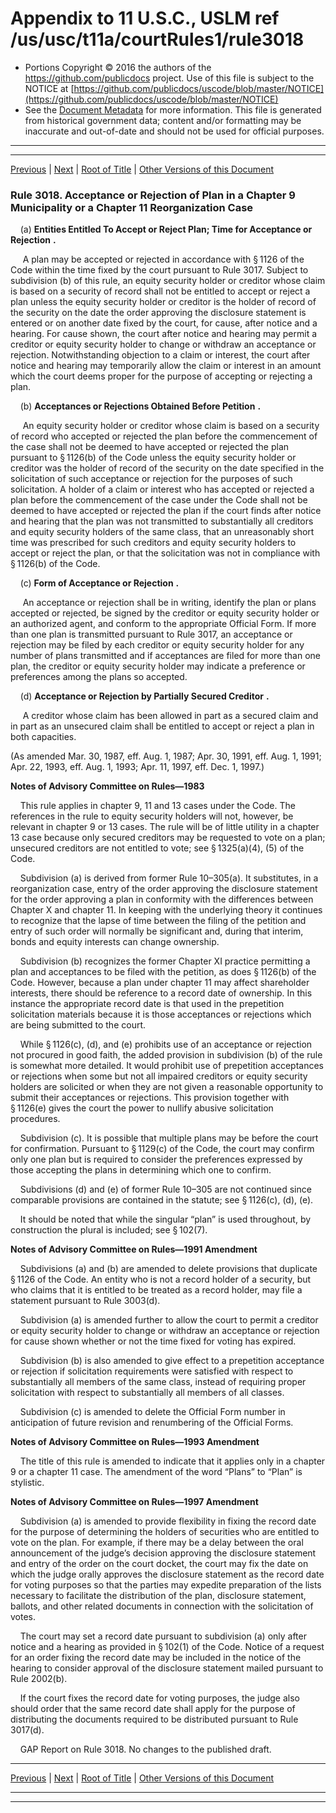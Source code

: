 ---
---

# Appendix to 11 U.S.C., USLM ref /us/usc/t11a/courtRules1/rule3018

* Portions Copyright © 2016 the authors of the https://github.com/publicdocs project.
  Use of this file is subject to the NOTICE at [https://github.com/publicdocs/uscode/blob/master/NOTICE](https://github.com/publicdocs/uscode/blob/master/NOTICE)
* See the [Document Metadata](././../../../..//README.md) for more information.
  This file is generated from historical government data; content and/or formatting may be inaccurate and out-of-date and should not be used for official purposes.

----------
----------

[Previous](./../../../..//us/usc/t11a/courtRules1/m__us_usc_t11a_courtRules1_rule3017.1.md) | [Next](./../../../..//us/usc/t11a/courtRules1/m__us_usc_t11a_courtRules1_rule3019.md) | [Root of Title](./../../../../) | [Other Versions of this Document](https://publicdocs.github.io/go/links?ns=uslm&ref=%2Fus%2Fusc%2Ft11a%2FcourtRules1%2Frule3018)

### Rule 3018. Acceptance or Rejection of Plan in a Chapter 9 Municipality or a Chapter 11 Reorganization Case

    (a)  __Entities Entitled To Accept or Reject Plan; Time for Acceptance or Rejection__  __.__ 

     A plan may be accepted or rejected in accordance with § 1126 of the Code within the time fixed by the court pursuant to Rule 3017. Subject to subdivision (b) of this rule, an equity security holder or creditor whose claim is based on a security of record shall not be entitled to accept or reject a plan unless the equity security holder or creditor is the holder of record of the security on the date the order approving the disclosure statement is entered or on another date fixed by the court, for cause, after notice and a hearing. For cause shown, the court after notice and hearing may permit a creditor or equity security holder to change or withdraw an acceptance or rejection. Notwithstanding objection to a claim or interest, the court after notice and hearing may temporarily allow the claim or interest in an amount which the court deems proper for the purpose of accepting or rejecting a plan.

    (b)  __Acceptances or Rejections Obtained Before Petition__  __.__ 

     An equity security holder or creditor whose claim is based on a security of record who accepted or rejected the plan before the commencement of the case shall not be deemed to have accepted or rejected the plan pursuant to § 1126(b) of the Code unless the equity security holder or creditor was the holder of record of the security on the date specified in the solicitation of such acceptance or rejection for the purposes of such solicitation. A holder of a claim or interest who has accepted or rejected a plan before the commencement of the case under the Code shall not be deemed to have accepted or rejected the plan if the court finds after notice and hearing that the plan was not transmitted to substantially all creditors and equity security holders of the same class, that an unreasonably short time was prescribed for such creditors and equity security holders to accept or reject the plan, or that the solicitation was not in compliance with § 1126(b) of the Code.

    (c)  __Form of Acceptance or Rejection__  __.__ 

     An acceptance or rejection shall be in writing, identify the plan or plans accepted or rejected, be signed by the creditor or equity security holder or an authorized agent, and conform to the appropriate Official Form. If more than one plan is transmitted pursuant to Rule 3017, an acceptance or rejection may be filed by each creditor or equity security holder for any number of plans transmitted and if acceptances are filed for more than one plan, the creditor or equity security holder may indicate a preference or preferences among the plans so accepted.

    (d)  __Acceptance or Rejection by Partially Secured Creditor__  __.__ 

     A creditor whose claim has been allowed in part as a secured claim and in part as an unsecured claim shall be entitled to accept or reject a plan in both capacities.

(As amended Mar. 30, 1987, eff. Aug. 1, 1987; Apr. 30, 1991, eff. Aug. 1, 1991; Apr. 22, 1993, eff. Aug. 1, 1993; Apr. 11, 1997, eff. Dec. 1, 1997.)

 __Notes of Advisory Committee on Rules—1983__ 

    This rule applies in chapter 9, 11 and 13 cases under the Code. The references in the rule to equity security holders will not, however, be relevant in chapter 9 or 13 cases. The rule will be of little utility in a chapter 13 case because only secured creditors may be requested to vote on a plan; unsecured creditors are not entitled to vote; see § 1325(a)(4), (5) of the Code.

    Subdivision (a) is derived from former Rule 10–305(a). It substitutes, in a reorganization case, entry of the order approving the disclosure statement for the order approving a plan in conformity with the differences between Chapter X and chapter 11. In keeping with the underlying theory it continues to recognize that the lapse of time between the filing of the petition and entry of such order will normally be significant and, during that interim, bonds and equity interests can change ownership.

    Subdivision (b) recognizes the former Chapter XI practice permitting a plan and acceptances to be filed with the petition, as does § 1126(b) of the Code. However, because a plan under chapter 11 may affect shareholder interests, there should be reference to a record date of ownership. In this instance the appropriate record date is that used in the prepetition solicitation materials because it is those acceptances or rejections which are being submitted to the court.

    While § 1126(c), (d), and (e) prohibits use of an acceptance or rejection not procured in good faith, the added provision in subdivision (b) of the rule is somewhat more detailed. It would prohibit use of prepetition acceptances or rejections when some but not all impaired creditors or equity security holders are solicited or when they are not given a reasonable opportunity to submit their acceptances or rejections. This provision together with § 1126(e) gives the court the power to nullify abusive solicitation procedures.

    Subdivision (c). It is possible that multiple plans may be before the court for confirmation. Pursuant to § 1129(c) of the Code, the court may confirm only one plan but is required to consider the preferences expressed by those accepting the plans in determining which one to confirm.

    Subdivisions (d) and (e) of former Rule 10–305 are not continued since comparable provisions are contained in the statute; see § 1126(c), (d), (e).

    It should be noted that while the singular “plan” is used throughout, by construction the plural is included; see § 102(7).

 __Notes of Advisory Committee on Rules—1991 Amendment__ 

    Subdivisions (a) and (b) are amended to delete provisions that duplicate § 1126 of the Code. An entity who is not a record holder of a security, but who claims that it is entitled to be treated as a record holder, may file a statement pursuant to Rule 3003(d).

    Subdivision (a) is amended further to allow the court to permit a creditor or equity security holder to change or withdraw an acceptance or rejection for cause shown whether or not the time fixed for voting has expired.

    Subdivision (b) is also amended to give effect to a prepetition acceptance or rejection if solicitation requirements were satisfied with respect to substantially all members of the same class, instead of requiring proper solicitation with respect to substantially all members of all classes.

    Subdivision (c) is amended to delete the Official Form number in anticipation of future revision and renumbering of the Official Forms.

 __Notes of Advisory Committee on Rules—1993 Amendment__ 

    The title of this rule is amended to indicate that it applies only in a chapter 9 or a chapter 11 case. The amendment of the word “Plans” to “Plan” is stylistic.

 __Notes of Advisory Committee on Rules—1997 Amendment__ 

    Subdivision (a) is amended to provide flexibility in fixing the record date for the purpose of determining the holders of securities who are entitled to vote on the plan. For example, if there may be a delay between the oral announcement of the judge’s decision approving the disclosure statement and entry of the order on the court docket, the court may fix the date on which the judge orally approves the disclosure statement as the record date for voting purposes so that the parties may expedite preparation of the lists necessary to facilitate the distribution of the plan, disclosure statement, ballots, and other related documents in connection with the solicitation of votes.

    The court may set a record date pursuant to subdivision (a) only after notice and a hearing as provided in § 102(1) of the Code. Notice of a request for an order fixing the record date may be included in the notice of the hearing to consider approval of the disclosure statement mailed pursuant to Rule 2002(b).

    If the court fixes the record date for voting purposes, the judge also should order that the same record date shall apply for the purpose of distributing the documents required to be distributed pursuant to Rule 3017(d).

    GAP Report on Rule 3018. No changes to the published draft.

----------

[Previous](./../../../..//us/usc/t11a/courtRules1/m__us_usc_t11a_courtRules1_rule3017.1.md) | [Next](./../../../..//us/usc/t11a/courtRules1/m__us_usc_t11a_courtRules1_rule3019.md) | [Root of Title](./../../../../) | [Other Versions of this Document](https://publicdocs.github.io/go/links?ns=uslm&ref=%2Fus%2Fusc%2Ft11a%2FcourtRules1%2Frule3018)

----------
----------



